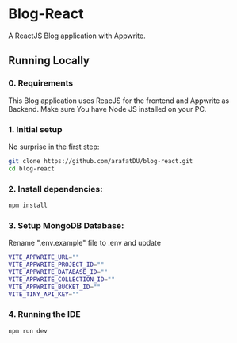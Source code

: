 # Blog-React
A ReactJS Blog application with Appwrite.

## Running Locally

### 0. Requirements

This Blog application uses ReacJS for the frontend and Appwrite as Backend.
Make sure You have Node JS installed on your PC.


### 1. Initial setup

No surprise in the first step:

```bash
git clone https://github.com/arafatDU/blog-react.git
cd blog-react
```

### 2. Install dependencies:

```bash
npm install
```

### 3. Setup MongoDB Database:

Rename ".env.example" file to .env and update 

```bash
VITE_APPWRITE_URL=""
VITE_APPWRITE_PROJECT_ID=""
VITE_APPWRITE_DATABASE_ID=""
VITE_APPWRITE_COLLECTION_ID=""
VITE_APPWRITE_BUCKET_ID=""
VITE_TINY_API_KEY=""
```

### 4. Running the IDE

```bash
npm run dev
```